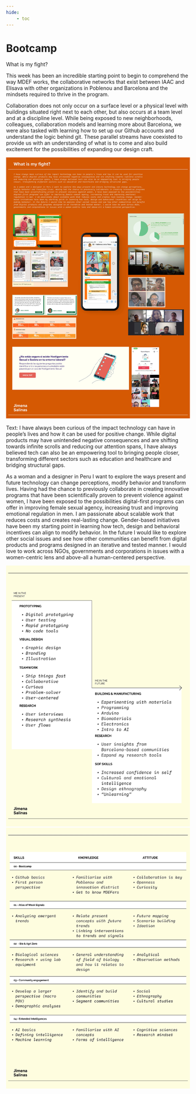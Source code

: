 ```yaml
---
hide:
    - toc
---
```


# Bootcamp

What is my fight?

This week has been an incredible starting point to begin to comprehend the way MDEF works, the collaborative networks that exist between IAAC and Elisava with other organizations in Poblenou and  Barcelona and the mindsets required to thrive in the program.

Collaboration does not only occur on a surface level or a physical level with buildings situated right next to each other, but also occurs at a team level and at a discipline level. While being exposed to new neighborhoods, colleagues, collaboration models and learning more about Barcelona, we were also tasked with learning how to set up our Github accounts and understand the logic behind git. These parallel streams have coexisted to provide us with an understanding of what is to come and also build excitement for the possibilities of expanding our design craft.

![](../images/MT01/myfight.jpg)

Text: I have always been curious of the impact technology can have in people’s lives and how it can be used for positive change. While digital products may have unintended negative consequences and are shifting towards infinite scrolls and reducing our attention spans, I have always believed tech can also be an empowering tool to bringing people closer, transforming different sectors such as education and healthcare and bridging structural gaps.

As a woman and a designer in Peru I want to explore the ways present and future technology can change perceptions, modify behavior and transform lives. Having had the chance to previously collaborate in creating innovative programs that have been scientifically proven to prevent violence against women, I have been exposed to the possibilities digital-first programs can offer in improving female sexual agency, increasing trust and improving emotional regulation in men. I am passionate about scalable work that reduces costs and creates real-lasting change. Gender-based initiatives have been my starting point in learning how tech, design and behavioral incentives can align to modify behavior. In the future I would like to explore other social issues and see how other communities can benefit from digital products and programs designed in an iterative and tested manner. I would love to work across NGOs, governments and corporations in issues with a women-centric lens and above-all a human-centered perspective.

![](../images/MT01/plan.jpg)
![](../images/MT01/expectations.jpg)
